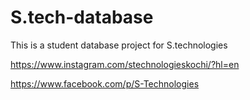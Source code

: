 # S.tech-database
This is a student database project for S.technologies

https://www.instagram.com/stechnologieskochi/?hl=en

https://www.facebook.com/p/S-Technologies

